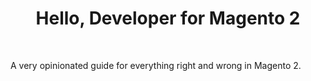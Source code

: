 <h1 align="center">Hello, Developer for Magento 2</h1>
<br />

A very opinionated guide for everything right and wrong in Magento 2.